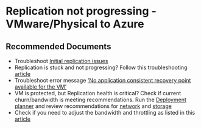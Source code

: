 <properties
	pageTitle="Site Recovery (VMware to Azure)/Replication does not progress"
	description="Site Recovery (VMware to Azure)/Common issues during replication"
	service="microsoft.recoveryservices"
	resource="vaults"
	authors="asgang"
	displayOrder=""
	selfHelpType="generic"
	supportTopicIds="32536441"
	resourceTags=""
	productPesIds="16370"
	cloudEnvironments="public, MoonCake"
	articleId="e7973819-966a-43d6-b53d-2aa5a84cfc46"
/>

# Replication not progressing - VMware/Physical to Azure

## **Recommended Documents**
* Troubleshoot [Initial replication issues](https://docs.microsoft.com/azure/site-recovery/site-recovery-vmware-to-azure-protection-troubleshoot/) <br>
* Replication is stuck and not progressing? Follow this troubleshooting [article](https://docs.microsoft.com/azure/site-recovery/vmware-azure-troubleshoot-replication)</br>
* Troubleshoot error message ['No application consistent recovery point available for the VM'](https://blogs.technet.microsoft.com/srinathv/2018/01/11/troubleshooting-no-latest-app-consistent-snapshot-issues-for-vmware-to-azure-when-using-azure-site-recovery/)</br>
* VM is protected, but Replication health is critical? Check if current churn/bandwidth is meeting recommendations. Run the [Deployment planner](https://docs.microsoft.com/azure/site-recovery/site-recovery-vmware-deployment-planner-run) and review recommendations for [network](https://docs.microsoft.com/azure/site-recovery/site-recovery-vmware-deployment-planner-analyze-report#recommendations-with-available-bandwidth-as-input) and [storage](https://docs.microsoft.com/azure/site-recovery/site-recovery-vmware-deployment-planner-analyze-report#vm-storage-placement) </br>
* Check if you need to adjust the bandwidth and throttling as listed in this [article](https://docs.microsoft.com/azure/site-recovery/site-recovery-plan-capacity-vmware#control-network-bandwidth) </br> 
